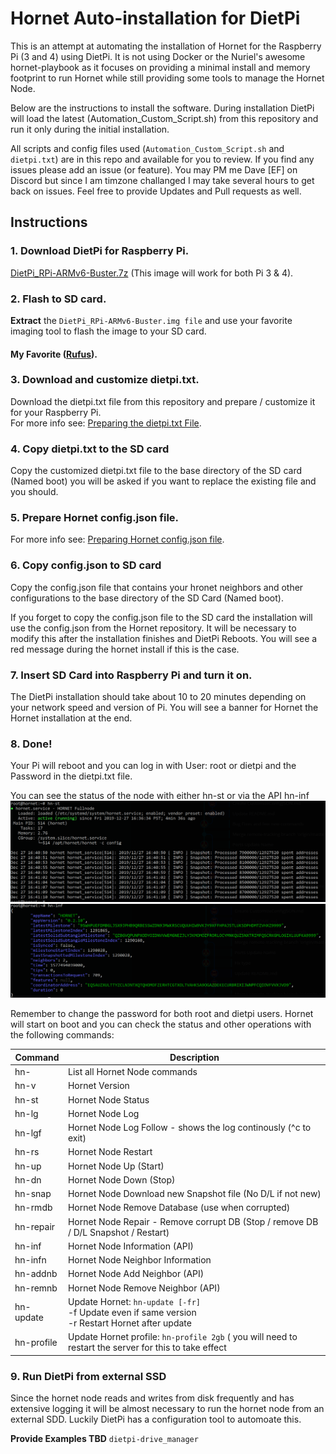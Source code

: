 # Hornet Auto-installation for DietPi
This is an attempt at automating the installation of Hornet for the Raspberry Pi (3 and 4) using DietPi. It is not using Docker or the Nuriel's awesome hornet-playbook as it focuses on providing a minimal install and memory footprint to run Hornet while still providing some tools to manage the Hornet Node. 

Below are the instructions to install the software. During installation DietPi will load the latest (Automation_Custom_Script.sh) from this repository and run it only during the initial installation.

All scripts and config files used (`Automation_Custom_Script.sh` and `dietpi.txt`) are in this repo and available for you to review. If you find any issues please add an issue (or feature). You may PM me  Dave [EF]  on Discord but since I am timzone challanged I may take several hours to get back on issues. Feel free to provide Updates and Pull requests as well.

## Instructions

### 1. Download DietPi for Raspberry Pi.
[DietPi_RPi-ARMv6-Buster.7z](https://dietpi.com/downloads/images/DietPi_RPi-ARMv6-Buster.7z) (This image will work for both Pi 3 & 4).

### 2. Flash to SD card.
**Extract** the `DietPi_RPi-ARMv6-Buster.img file` and use your favorite imaging tool to flash the image to your SD card.
#### My Favorite ([Rufus](https://rufus.ie/)).

### 3. Download and customize dietpi.txt.
Download the dietpi.txt file from this repository and prepare / customize it for your Raspberry Pi.<br>
For more info see: [Preparing the dietpi.txt File](CustomizeDietPiFile.md).

### 4. Copy dietpi.txt to the SD card
Copy the customized dietpi.txt file to the base directory of the SD card (Named boot) you will be asked if you want to replace the existing file and you should.

### 5. Prepare Hornet config.json file.
For more info see: [Preparing Hornet config.json file](CustomizeConfigJSON.md).

### 6. Copy config.json to SD card 
Copy the config.json file that contains your hronet neighbors and other configurations to the base directory of the SD Card (Named boot).

If you forget to copy the config.json file to the SD card the installation will use the config.json from the Hornet repository. It will be necessary to modify this after the installation finishes and DietPi Reboots. You will see a red message during the hornet install if this is the case.

### 7. Insert SD Card into Raspberry Pi and turn it on.
The DietPi installation should take about 10 to 20 minutes depending on your network speed and version of Pi. You will see a banner for Hornet the Hornet installation at the end.

### 8. Done!
Your Pi will reboot and you can log in with User: root or dietpi and the Password in the dietpi.txt file. 

You can see the status of the node with either hn-st or via the API hn-inf
![](/img/hornet-status.png)
![](/img/hornet-info.png)

Remember to change the password for both root and dietpi users. Hornet will start on boot and you can check the status and other operations with the following commands:

| Command      | Description                                                                         |
| ------------ |-------------------------------------------------------------------------------------|
| hn-          | List all Hornet Node commands   |
| hn-v         | Hornet Version |
| hn-st        | Hornet Node Status                                                                  |
| hn-lg        | Hornet Node Log                                                                     |
| hn-lgf       | Hornet Node Log Follow - shows the log continously (^c to exit)                     |
| hn-rs        | Hornet Node Restart                                                                 |
| hn-up        | Hornet Node Up (Start)                                                              |
| hn-dn        | Hornet Node Down (Stop)                                                             |
| hn-snap      | Hornet Node Download new Snapshot file (No D/L if not new)                          |
| hn-rmdb      | Hornet Node Remove Database (use when corrupted)                                    |
| hn-repair    | Hornet Node Repair - Remove corrupt DB (Stop / remove DB / D/L Snapshot / Restart)  |
| hn-inf       | Hornet Node Information (API)                                                       |
| hn-infn      | Hornet Node Neighbor Information                                                    | 
| hn-addnb     | Hornet Node Add Neighbor (API)                                                      |
| hn-remnb     | Hornet Node Remove Neighbor (API)                                                   | 
| hn-update    | Update Hornet: `hn-update [-fr]` <br> -f Update even if same version<br> -r Restart Hornet after update|
| hn-profile   | Update Hornet profile: `hn-profile 2gb` ( you will need to restart the server for this to take effect|

### 9. Run DietPi from external SSD
Since the hornet node reads and writes from disk frequently and has extensive logging it will be almost necessary to run the hornet node from an external SDD. Luckily DietPi has a configuration tool to automoate this. 

**Provide Examples TBD**
`dietpi-drive_manager`
